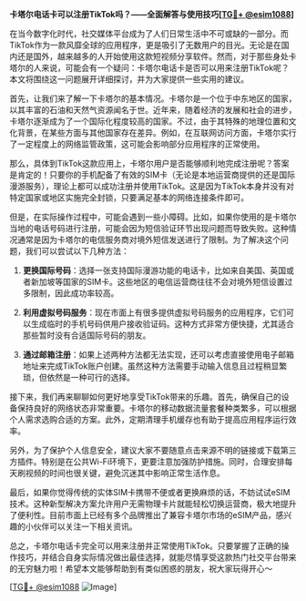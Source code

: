 **卡塔尔电话卡可以注册TikTok吗？——全面解答与使用技巧[[TG💪+ @esim1088](https://t.me/s/esim1088)]**

在当今数字化时代，社交媒体平台成为了人们日常生活中不可或缺的一部分。而TikTok作为一款风靡全球的应用程序，更是吸引了无数用户的目光。无论是在国内还是国外，越来越多的人开始使用这款短视频分享软件。然而，对于那些身处卡塔尔的人来说，可能会有一个疑问：卡塔尔电话卡是否可以用来注册TikTok呢？本文将围绕这一问题展开详细探讨，并为大家提供一些实用的建议。

首先，让我们来了解一下卡塔尔的基本情况。卡塔尔是一个位于中东地区的国家，以其丰富的石油和天然气资源闻名于世。近年来，随着经济的发展和社会的进步，卡塔尔逐渐成为了一个国际化程度较高的国家。不过，由于其特殊的地理位置和文化背景，在某些方面与其他国家存在差异。例如，在互联网访问方面，卡塔尔实行了一定程度上的网络监管政策，这可能会影响部分应用程序的正常使用。

那么，具体到TikTok这款应用上，卡塔尔用户是否能够顺利地完成注册呢？答案是肯定的！只要你的手机配备了有效的SIM卡（无论是本地运营商提供的还是国际漫游服务），理论上都可以成功注册并使用TikTok。这是因为TikTok本身并没有对特定国家或地区实施完全封锁，只要满足基本的网络连接条件即可。

但是，在实际操作过程中，可能会遇到一些小障碍。比如，如果你使用的是卡塔尔当地的电话号码进行注册，可能会因为短信验证环节出现问题而导致失败。这种情况通常是因为卡塔尔的电信服务商对境外短信发送进行了限制。为了解决这个问题，我们可以尝试以下几种方法：

1. **更换国际号码**：选择一张支持国际漫游功能的电话卡，比如来自美国、英国或者新加坡等国家的SIM卡。这些地区的电信运营商往往不会对境外短信设置过多限制，因此成功率较高。
   
2. **利用虚拟号码服务**：现在市面上有很多提供虚拟号码服务的应用程序，它们可以生成临时的手机号码供用户接收验证码。这种方式非常方便快捷，尤其适合那些暂时没有合适国际号码的朋友。

3. **通过邮箱注册**：如果上述两种方法都无法实现，还可以考虑直接使用电子邮箱地址来完成TikTok账户创建。虽然这种方法需要手动输入信息且过程稍显繁琐，但依然是一种可行的选择。

接下来，我们再来聊聊如何更好地享受TikTok带来的乐趣。首先，确保自己的设备保持良好的网络状态非常重要。卡塔尔的移动数据流量套餐种类繁多，可以根据个人需求选购合适的方案。此外，定期清理手机缓存也有助于提高应用程序运行效率。

另外，为了保护个人信息安全，建议大家不要随意点击来源不明的链接或下载第三方插件。特别是在公共Wi-Fi环境下，更要注意加强防护措施。同时，合理安排每天刷视频的时间也很关键，避免沉迷其中影响正常生活作息。

最后，如果你觉得传统的实体SIM卡携带不便或者更换麻烦的话，不妨试试eSIM技术。这种新型解决方案允许用户无需物理卡片就能轻松切换运营商，极大地提升了便利性。目前市面上已经有多个品牌推出了兼容卡塔尔市场的eSIM产品，感兴趣的小伙伴可以关注一下相关资讯。

总之，卡塔尔电话卡完全可以用来注册并正常使用TikTok。只要掌握了正确的操作技巧，并结合自身实际情况做出最佳选择，就能尽情享受这款热门社交平台带来的无穷魅力啦！希望本文能够帮助到有类似困惑的朋友，祝大家玩得开心～

[[TG💪+ @esim1088](https://t.me/s/esim1088) ![Image](https://i.postimg.cc/4NQfJmqS/Snipaste-2025-05-13-00-14-12.png)]